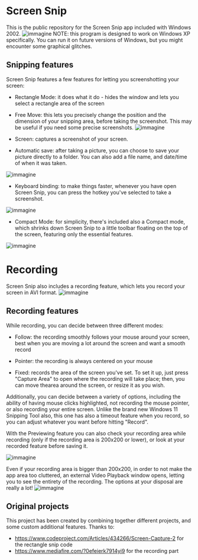 # Screen Snip
This is the public repository for the Screen Snip app included with Windows 2002.
![immagine](https://user-images.githubusercontent.com/87281326/214866872-37055704-0f94-4fb7-90ba-92cf890de757.png)
NOTE: this program is designed to work on Windows XP specifically. You can run it on future versions of Windows, but you might encounter some graphical glitches.

## Snipping features
Screen Snip features a few features for letting you screenshotting your screen:
- Rectangle Mode: it does what it do - hides the window and lets you select a rectangle area of the screen
- Free Move: this lets you precisely change the position and the dimension of your snipping area, before taking the screenshot. This may be useful if you need some precise screenshots.
![immagine](https://user-images.githubusercontent.com/87281326/214862226-c24e72b2-00be-4123-8b2b-755480ffc3ad.png)

- Screen: captures a screenshot of your screen.

- Automatic save: after taking a picture, you can choose to save your picture directly to a folder. You can also add a file name, and date/time of when it was taken.

![immagine](https://user-images.githubusercontent.com/87281326/214862906-ec9285bd-253b-46cf-b0f6-883871c0824c.png)

- Keyboard binding: to make things faster, whenever you have open Screen Snip, you can press the hotkey you've selected to take a screenshot.

![immagine](https://user-images.githubusercontent.com/87281326/214862987-46dadae4-5482-4781-8424-7c3a1090784b.png)

- Compact Mode: for simplicity, there's included also a Compact mode, which shrinks down Screen Snip to a little toolbar floating on the top of the screen, featuring only the essential features.

![immagine](https://user-images.githubusercontent.com/87281326/214871511-3ae8ffdb-1bab-403b-a5ef-fb53c4f130e8.png)

# Recording
Screen Snip also includes a recording feature, which lets you record your screen in AVI format.
![immagine](https://user-images.githubusercontent.com/87281326/214867317-854c9624-1c5f-4bb1-adc3-84aaaa62f106.png)

## Recording features
While recording, you can decide between three different modes:
- Follow: the recording smoothly follows your mouse around your screen, best when you are moving a lot around the screen and want a smooth record

- Pointer: the recording is always centered on your mouse
- Fixed: records the area of the screen you've set. To set it up, just press "Capture Area" to open where the recording will take place; then, you can move thearea around the screen, or resize it as you wish.

Additionally, you can decide between a variety of options, including the ability of having mouse clicks highlighted, not recording the mouse pointer, or also recording your entire screen.
Unlike the brand new Windows 11 Snipping Tool also, this one has also a timeout feature when you record, so you can adjust whatever you want before hitting "Record".

With the Previewing feature you can also check  your recording area while recording (only if the recording area is 200x200 or lower), or look at your recorded feature before saving it.

![immagine](https://user-images.githubusercontent.com/87281326/214870532-63a0c98a-d812-49ec-9e97-d1b0204387e5.png)

Even if your recording area is bigger than 200x200, in order to not make the app area too cluttered, an external Video Playback window opens, letting you to see the entirety of the recording. The options at your disposal are really a lot!
![immagine](https://user-images.githubusercontent.com/87281326/214871965-dbfa519e-ef4e-4bc0-9aab-c21e40670ab1.png)



## Original projects
This project has been created by combining together different projects, and some custom additional features. Thanks to: 
- https://www.codeproject.com/Articles/434266/Screen-Capture-2 for the rectangle snip code
- https://www.mediafire.com/?0efeierk7914yi9 for the recording part
